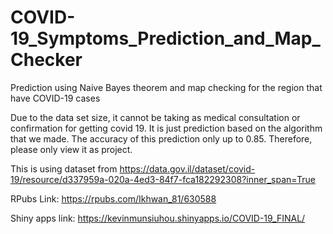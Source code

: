 # COVID-19_Symptoms_Prediction_and_Map_Checker
Prediction using Naive Bayes theorem and map checking for the region that have COVID-19 cases

Due to the data set size, it cannot be taking as medical consultation or confirmation for getting covid 19. It is just prediction based on the algorithm that we made. 
The accuracy of this prediction only up to 0.85. Therefore, please only view it as project. 

This is using dataset from https://data.gov.il/dataset/covid-19/resource/d337959a-020a-4ed3-84f7-fca182292308?inner_span=True

RPubs Link: https://rpubs.com/Ikhwan_81/630588

Shiny apps link: https://kevinmunsiuhou.shinyapps.io/COVID-19_FINAL/

